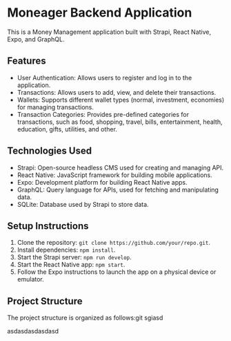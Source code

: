 # Moneager Backend Application

This is a Money Management application built with Strapi, React Native, Expo, and GraphQL.

## Features

- User Authentication: Allows users to register and log in to the application.
- Transactions: Allows users to add, view, and delete their transactions.
- Wallets: Supports different wallet types (normal, investment, economies) for managing transactions.
- Transaction Categories: Provides pre-defined categories for transactions, such as food, shopping, travel, bills, entertainment, health, education, gifts, utilities, and other.

## Technologies Used

- Strapi: Open-source headless CMS used for creating and managing API.
- React Native: JavaScript framework for building mobile applications.
- Expo: Development platform for building React Native apps.
- GraphQL: Query language for APIs, used for fetching and manipulating data.
- SQLite: Database used by Strapi to store data.

## Setup Instructions

1. Clone the repository: `git clone https://github.com/your/repo.git`.
2. Install dependencies: `npm install`.
3. Start the Strapi server: `npm run develop`.
4. Start the React Native app: `npm start`.
5. Follow the Expo instructions to launch the app on a physical device or emulator.

## Project Structure

The project structure is organized as follows:git sgiasd

asdasdasdasdasd
